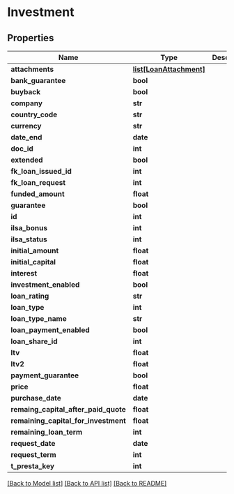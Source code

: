 # Investment

## Properties
Name | Type | Description | Notes
------------ | ------------- | ------------- | -------------
**attachments** | [**list[LoanAttachment]**](LoanAttachment.md) |  | [optional] 
**bank_guarantee** | **bool** |  | [optional] 
**buyback** | **bool** |  | [optional] 
**company** | **str** |  | [optional] 
**country_code** | **str** |  | [optional] 
**currency** | **str** |  | [optional] 
**date_end** | **date** |  | [optional] 
**doc_id** | **int** |  | [optional] 
**extended** | **bool** |  | [optional] 
**fk_loan_issued_id** | **int** |  | [optional] 
**fk_loan_request** | **int** |  | [optional] 
**funded_amount** | **float** |  | [optional] 
**guarantee** | **bool** |  | [optional] 
**id** | **int** |  | [optional] 
**ilsa_bonus** | **int** |  | [optional] 
**ilsa_status** | **int** |  | [optional] 
**initial_amount** | **float** |  | [optional] 
**initial_capital** | **float** |  | [optional] 
**interest** | **float** |  | [optional] 
**investment_enabled** | **bool** |  | [optional] 
**loan_rating** | **str** |  | [optional] 
**loan_type** | **int** |  | [optional] 
**loan_type_name** | **str** |  | [optional] 
**loan_payment_enabled** | **bool** |  | [optional] 
**loan_share_id** | **int** |  | [optional] 
**ltv** | **float** |  | [optional] 
**ltv2** | **float** |  | [optional] 
**payment_guarantee** | **bool** |  | [optional] 
**price** | **float** |  | [optional] 
**purchase_date** | **date** |  | [optional] 
**remaing_capital_after_paid_quote** | **float** |  | [optional] 
**remaining_capital_for_investment** | **float** |  | [optional] 
**remaining_loan_term** | **int** |  | [optional] 
**request_date** | **date** |  | [optional] 
**request_term** | **int** |  | [optional] 
**t_presta_key** | **int** |  | [optional] 

[[Back to Model list]](../README.md#documentation-for-models) [[Back to API list]](../README.md#documentation-for-api-endpoints) [[Back to README]](../README.md)


